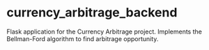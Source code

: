# currency_arbitrage_backend
Flask application for the Currency Arbitrage project. Implements the Bellman-Ford algorithm to find arbitrage opportunity.
